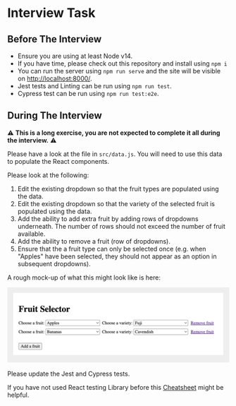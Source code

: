 # Interview Task

## Before The Interview

-   Ensure you are using at least Node v14.
-   If you have time, please check out this repository and install using `npm i`
-   You can run the server using `npm run serve` and the site will be visible on [http://localhost:8000/](http://localhost:8000/).
-   Jest tests and Linting can be run using `npm run test`.
-   Cypress test can be run using `npm run test:e2e`.

## During The Interview

⚠️ **This is a long exercise, you are not expected to complete it all during the interview.** ⚠️

Please have a look at the file in `src/data.js`. You will need to use this data to populate the React components.

Please look at the following:

1. Edit the existing dropdown so that the fruit types are populated using the data.
2. Edit the existing dropdown so that the variety of the selected fruit is populated using the data.
3. Add the ability to add extra fruit by adding rows of dropdowns underneath. The number of rows should not exceed the number of fruit available.
4. Add the ability to remove a fruit (row of dropdowns).
5. Ensure that the a fruit type can only be selected once (e.g. when "Apples" have been selected, they should not appear as an option in subsequent dropdowns).

A rough mock-up of what this might look like is here:

![](./mock-up.png)

Please update the Jest and Cypress tests.

If you have not used React testing Library before this [Cheatsheet](https://testing-library.com/docs/react-testing-library/cheatsheet/) might be helpful.
